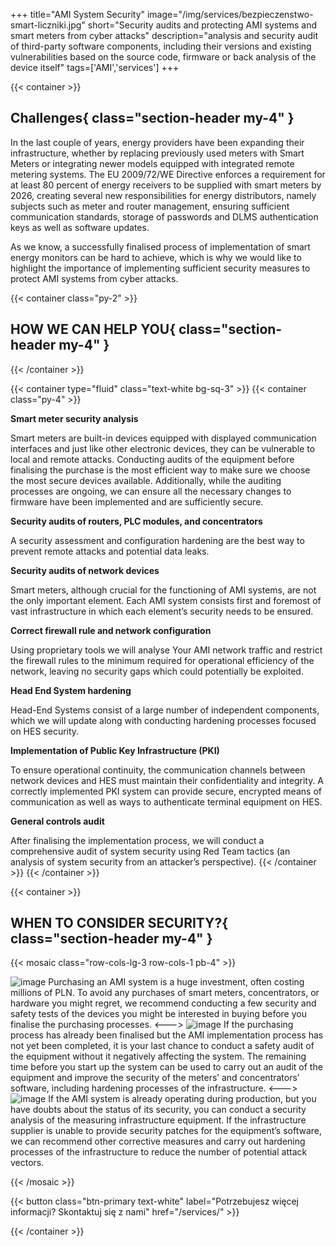 +++
title="AMI System Security"
image="/img/services/bezpieczenstwo-smart-liczniki.jpg"
short="Security audits and protecting AMI systems and smart meters from cyber attacks"
description="analysis and security audit of third-party software components, including their versions and existing vulnerabilities based on the source code, firmware or back analysis of the device itself"
tags=['AMI','services']
+++


{{< container >}}
## Challenges{ class="section-header my-4" }

In the last couple of years, energy providers have been expanding their infrastructure, whether by replacing previously used meters with Smart Meters or integrating newer models equipped with integrated remote metering systems. The EU 2009/72/WE Directive enforces a requirement for at least 80 percent of energy receivers to be supplied with smart meters by 2026, creating several new responsibilities for energy distributors, namely subjects such as meter and router management, ensuring sufficient communication standards, storage of passwords and DLMS authentication keys as well as software updates.

As we know, a successfully finalised process of implementation of smart energy monitors can be hard to achieve, which is why we would like to highlight the importance of implementing sufficient security measures to protect AMI systems from cyber attacks.

{{< container class="py-2" >}}

## HOW WE CAN HELP YOU{ class="section-header my-4" }

{{< /container >}}

{{< container type="fluid" class="text-white bg-sq-3" >}}
{{< container class="py-4" >}}

**Smart meter security analysis**

Smart meters are built-in devices equipped with displayed communication interfaces and just like other electronic devices, they can be vulnerable to local and remote attacks. Conducting audits of the equipment before finalising the purchase is the most efficient way to make sure we choose the most secure devices available. Additionally, while the auditing processes are ongoing, we can ensure all the necessary changes to firmware have been implemented and are sufficiently secure.

**Security audits of routers, PLC modules, and concentrators**

A security assessment and configuration hardening are the best way to prevent remote attacks and potential data leaks.

**Security audits of network devices**

Smart meters, although crucial for the functioning of AMI systems, are not the only important element. Each AMI system consists first and foremost of vast infrastructure in which each element’s security needs to be ensured.

**Correct firewall rule and network configuration**

Using proprietary tools we will analyse Your AMI network traffic and restrict the firewall rules to the minimum required for operational efficiency of the network, leaving no security gaps which could potentially be exploited.

**Head End System hardening**

Head-End Systems consist of a large number of independent components, which we will update along with conducting hardening processes focused on HES security.

**Implementation of Public Key Infrastructure (PKI)**

To ensure operational continuity, the communication channels between network devices and HES must maintain their confidentiality and integrity. A correctly implemented PKI system can provide secure, encrypted means of communication as well as ways to authenticate terminal equipment on HES.

**General controls audit**

After finalising the implementation process, we will conduct a comprehensive audit of system security using Red Team tactics (an analysis of system security from an attacker’s perspective).
{{< /container >}}
{{< /container >}}


{{< container >}}

## WHEN TO CONSIDER SECURITY?{ class="section-header my-4" }


{{< mosaic class="row-cols-lg-3 row-cols-1 pb-4" >}}

![image](/img/icons/Ikona.png)
Purchasing an AMI system is a huge investment, often costing millions of PLN. To avoid any purchases of smart meters, concentrators, or hardware you might regret, we recommend conducting a few security and safety tests of the devices you might be interested in buying before you finalise the purchasing processes.
<--->
![image](/img/icons/bezpieczne-AMI.png)
If the purchasing process has already been finalised but the AMI implementation process has not yet been completed, it is your last chance to conduct a safety audit of the equipment without it negatively affecting the system. The remaining time before you start up the system can be used to carry out an audit of the equipment and improve the security of the meters’ and concentrators’ software, including hardening processes of the infrastructure.
<--->
![image](/img/icons/ik_website.png)
If the AMI system is already operating during production, but you have doubts about the status of its security, you can conduct a security analysis of the measuring infrastructure equipment. If the infrastructure supplier is unable to provide security patches for the equipment’s software, we can recommend other corrective measures and carry out hardening processes of the infrastructure to reduce the number of potential attack vectors.

{{< /mosaic >}}

{{< button class="btn-primary text-white" label="Potrzebujesz więcej informacji? Skontaktuj się z nami" href="/services/" >}}

{{< /container >}}